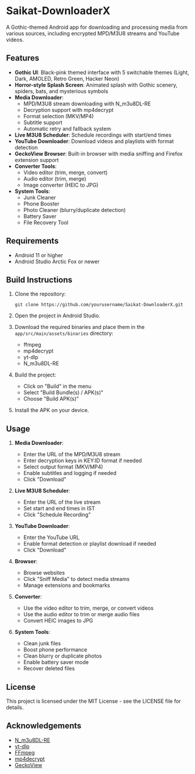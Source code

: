 # Saikat-DownloaderX

A Gothic-themed Android app for downloading and processing media from various sources, including encrypted MPD/M3U8 streams and YouTube videos.

## Features

- **Gothic UI**: Black-pink themed interface with 5 switchable themes (Light, Dark, AMOLED, Retro Green, Hacker Neon)
- **Horror-style Splash Screen**: Animated splash with Gothic scenery, spiders, bats, and mysterious symbols
- **Media Downloader**:
  - MPD/M3U8 stream downloading with N_m3u8DL-RE
  - Decryption support with mp4decrypt
  - Format selection (MKV/MP4)
  - Subtitle support
  - Automatic retry and fallback system
- **Live M3U8 Scheduler**: Schedule recordings with start/end times
- **YouTube Downloader**: Download videos and playlists with format detection
- **GeckoView Browser**: Built-in browser with media sniffing and Firefox extension support
- **Converter Tools**:
  - Video editor (trim, merge, convert)
  - Audio editor (trim, merge)
  - Image converter (HEIC to JPG)
- **System Tools**:
  - Junk Cleaner
  - Phone Booster
  - Photo Cleaner (blurry/duplicate detection)
  - Battery Saver
  - File Recovery Tool

## Requirements

- Android 11 or higher
- Android Studio Arctic Fox or newer

## Build Instructions

1. Clone the repository:
   ```
   git clone https://github.com/yourusername/Saikat-DownloaderX.git
   ```

2. Open the project in Android Studio.

3. Download the required binaries and place them in the `app/src/main/assets/binaries` directory:
   - ffmpeg
   - mp4decrypt
   - yt-dlp
   - N_m3u8DL-RE

4. Build the project:
   - Click on "Build" in the menu
   - Select "Build Bundle(s) / APK(s)"
   - Choose "Build APK(s)"

5. Install the APK on your device.

## Usage

1. **Media Downloader**:
   - Enter the URL of the MPD/M3U8 stream
   - Enter decryption keys in KEY:ID format if needed
   - Select output format (MKV/MP4)
   - Enable subtitles and logging if needed
   - Click "Download"

2. **Live M3U8 Scheduler**:
   - Enter the URL of the live stream
   - Set start and end times in IST
   - Click "Schedule Recording"

3. **YouTube Downloader**:
   - Enter the YouTube URL
   - Enable format detection or playlist download if needed
   - Click "Download"

4. **Browser**:
   - Browse websites
   - Click "Sniff Media" to detect media streams
   - Manage extensions and bookmarks

5. **Converter**:
   - Use the video editor to trim, merge, or convert videos
   - Use the audio editor to trim or merge audio files
   - Convert HEIC images to JPG

6. **System Tools**:
   - Clean junk files
   - Boost phone performance
   - Clean blurry or duplicate photos
   - Enable battery saver mode
   - Recover deleted files

## License

This project is licensed under the MIT License - see the LICENSE file for details.

## Acknowledgements

- [N_m3u8DL-RE](https://github.com/nilaoda/N_m3u8DL-RE)
- [yt-dlp](https://github.com/yt-dlp/yt-dlp)
- [FFmpeg](https://ffmpeg.org/)
- [mp4decrypt](https://www.bento4.com/)
- [GeckoView](https://mozilla.github.io/geckoview/)